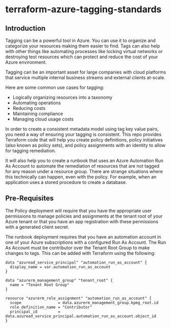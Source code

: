 # terraform-azure-tagging-standards

## Introduction
Tagging can be a powerful tool in Azure.  You can use it to organize and categorize your resources making them easier to find.  Tags can also help with other things like automating processes like locking virtual networks or destroying test resources which can protect and reduce the cost of your Azure environment.

Tagging can be an important asset for large companies with cloud platforms that service multiple internal business streams and external clients at-scale.

Here are some common use cases for tagging:

* Logically organizing resources into a taxonomy
* Automating operations
* Reducing costs
* Maintaining compliance
* Managing cloud usage costs

In order to create a consistent metadata model using tag key value pairs, you need a way of ensuring your tagging is consistent.  This repo provides Terraform code that will help you create policy definitions, policy initiatives (also known as policy sets), and policy assignments with an identity to allow for tagging remediation.

It will also help you to create a runbook that uses an Azure Automation Run As Account to automate the remediation of resources that are not tagged for any reason under a resource group.  There are strange situations where this technically can happen, even with the policy.  For example, when an application uses a stored procedure to create a database.

## Pre-Requisites

The Policy deployment will require that you have the appropriate user permissions to manage policies and assignments at the tenant root of your Azure tenant or that you have an app registration with these permissions with a generated client secret.

The runbook deployment requires that you have an automation account in one of your Azure subscriptions with a configured Run As Account.  The Run As Account must be contributor over the Tenant Root Group to make changes to tags.  This can be added with Terraform using the following:

```
data "azuread_service_principal" "automation_run_as_account" {
  display_name = var.automation_run_as_account
}

data "azurerm_management_group" "tenant_root" {
  name = "Tenant Root Group"
}

resource "azurerm_role_assignment" "automation_run_as_account" {
  scope                = data.azurerm_management_group.kpmg_root.id
  role_definition_name = "Contributor"
  principal_id         = data.azuread_service_principal.automation_run_as_account.object_id
}
```